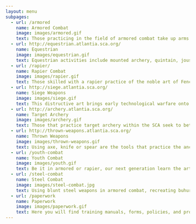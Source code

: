 ```yaml
---
layout: menu
subpages:
  - url: /armored
    name: Armored Combat
    image: images/armored.gif
    text: Those practicing in the field of armored combat take up arms and armor in chivalric combat.
  - url: http://equestrian.atlantia.sca.org/
    name: Equestrian
    image: images/equestrian.gif
    text: Equestrian activities include mounted archery, quintain, jousting, and others upon a horse.
  - url: /rapier/
    name: Rapier Combat
    image: images/rapier.gif
    text: Those skilled with a rapier practice of the noble art of Fencing.
  - url: http://siege.atlantia.sca.org/
    name: Siege Weapons
    image: images/siege.gif
    text: This distructive art brings early technological warfare onto the battle field.
  - url: http://archery.atlantia.sca.org/
    name: Target Archery
    image: images/archery.gif
    text: Those that practice target archery within the SCA seek to better their skill of the Bow in civilian persuit.
  - url: http://thrown-weapons.atlantia.sca.org/
    name: Thrown Weapons
    image: images/thrown-weapons.gif
    text: Using axe, knife or spear are the tools that practice the ancient art of thrown weapons.
  - url: /youth-combat
    name: Youth Combat
    image: images/youth.gif
    text: Be it in armored or rapier, our next generation learn the art of combat.
  - url: /steel-combat
    name: Steel Combat
    image: images/steel-combat.jpg
    text: Using blunt steel weapons in armored combat, recreating buhurt style combat.
  - url: /paperwork
    name: Paperwork
    image: images/paperwork.gif
    text: Here you will find training manuals, forms, policies, and procedures.
---
```

